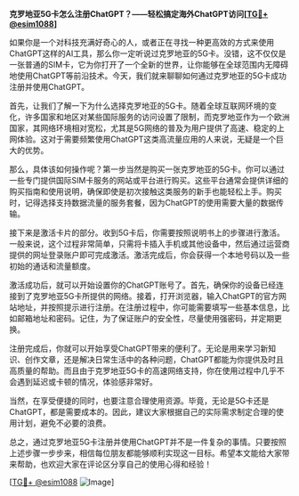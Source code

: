 **克罗地亚5G卡怎么注册ChatGPT？——轻松搞定海外ChatGPT访问[[TG💪+ @esim1088](https://t.me/s/esim1088)]**

如果你是一个对科技充满好奇心的人，或者正在寻找一种更高效的方式来使用ChatGPT这样的AI工具，那么你一定听说过克罗地亚的5G卡。没错，这不仅仅是一张普通的SIM卡，它为你打开了一个全新的世界，让你能够在全球范围内无障碍地使用ChatGPT等前沿技术。今天，我们就来聊聊如何通过克罗地亚的5G卡成功注册并使用ChatGPT。

首先，让我们了解一下为什么选择克罗地亚的5G卡。随着全球互联网环境的变化，许多国家和地区对某些国际服务的访问设置了限制，而克罗地亚作为一个欧洲国家，其网络环境相对宽松，尤其是5G网络的普及为用户提供了高速、稳定的上网体验。这对于需要频繁使用ChatGPT这类高流量应用的人来说，无疑是一个巨大的优势。

那么，具体该如何操作呢？第一步当然是购买一张克罗地亚的5G卡。你可以通过一些专门提供国际SIM卡服务的网站或平台进行购买。这些平台通常会提供详细的购买指南和使用说明，确保即使是初次接触这类服务的新手也能轻松上手。购买时，记得选择支持数据流量的服务套餐，因为ChatGPT的使用需要大量的数据传输。

接下来是激活卡片的部分。收到5G卡后，你需要按照说明书上的步骤进行激活。一般来说，这个过程非常简单，只需将卡插入手机或其他设备中，然后通过运营商提供的网址登录账户即可完成激活。激活完成后，你会获得一个本地号码以及一些初始的通话和流量额度。

激活成功后，就可以开始设置你的ChatGPT账号了。首先，确保你的设备已经连接到了克罗地亚5G卡所提供的网络。接着，打开浏览器，输入ChatGPT的官方网站地址，并按照提示进行注册。在注册过程中，你可能需要填写一些基本信息，比如邮箱地址和密码。记住，为了保证账户的安全性，尽量使用强密码，并定期更换。

注册完成后，你就可以开始享受ChatGPT带来的便利了。无论是用来学习新知识、创作文章，还是解决日常生活中的各种问题，ChatGPT都能为你提供及时且高质量的帮助。而且由于克罗地亚5G卡的高速网络支持，你在使用过程中几乎不会遇到延迟或卡顿的情况，体验感非常好。

当然，在享受便捷的同时，也要注意合理使用资源。毕竟，无论是5G卡还是ChatGPT，都是需要成本的。因此，建议大家根据自己的实际需求制定合理的使用计划，避免不必要的浪费。

总之，通过克罗地亚5G卡注册并使用ChatGPT并不是一件复杂的事情。只要按照上述步骤一步步来，相信每位朋友都能够顺利实现这一目标。希望本文能给大家带来帮助，也欢迎大家在评论区分享自己的使用心得和经验！

[[TG💪+ @esim1088](https://t.me/s/esim1088) ![Image](https://i.postimg.cc/4NQfJmqS/Snipaste-2025-05-13-00-14-12.png)]